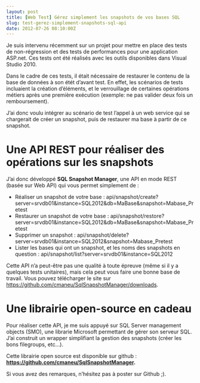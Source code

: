 ```yaml
---
layout: post
title: [Web Test] Gérez simplement les snapshots de vos bases SQL
slug: test-gerez-simplement-snapshots-sql-api
date: 2012-07-26 08:10:00Z
---
```


<p>Je suis intervenu récemment sur un projet pour mettre en place des tests de non-régression et des tests de performances pour une application ASP.net. Ces tests ont été réalisés avec les outils disponibles dans Visual Studio 2010.</p> <p>Dans le cadre de ces tests, il était nécessaire de restaurer le contenu de la base de données à son étét d’avant test. En effet, les scénarios de tests incluaient la création d’éléments, et le verrouillage de certaines opérations métiers après une première exécution (exemple: ne pas valider deux fois un remboursement).</p> <p>J’ai donc voulu intégrer au scénario de test l’appel à un web service qui se chargerait de créer un snapshot, puis de restaurer ma base à partir de ce snapshot.</p> <h1></h1> <h1>Une API REST pour réaliser des opérations sur les snapshots</h1> <p>J’ai donc développé <strong>SQL Snapshot Manager</strong>, une API en mode REST (basée sur Web API) qui vous permet simplement de : </p> <ul> <li>Réaliser un snapshot de votre base : api/snapshot/create?server=srvdb01&amp;instance=SQL2012&amp;db=MaBase&amp;snapshot=Mabase_Pretest</li> <li>Restaurer un snapshot de votre base : api/snapshot/restore?server=srvdb01&amp;instance=SQL2012&amp;db=MaBase&amp;snapshot=Mabase_Pretest</li> <li>Supprimer un snapshot : api/snapshot/delete?server=srvdb01&amp;instance=SQL2012&amp;snapshot=Mabase_Pretest</li> <li>Lister les bases qui ont un snapshot, et les noms des snapshots en question : api/snapshot/list?server=srvdb01&amp;instance=SQL2012</li></ul> <p>Cette API n’a peut-être pas une qualité à toute épreuve (même si il y a quelques tests unitaires), mais cela peut vous faire une bonne base de travail. Vous pouvez télécharger le site sur <a title="https://github.com/cmaneu/SqlSnapshotManager/downloads" href="https://github.com/cmaneu/SqlSnapshotManager/downloads">https://github.com/cmaneu/SqlSnapshotManager/downloads</a>.</p> <h1>Une librairie open-source en cadeau</h1> <p>Pour réaliser cette API, je me suis appuyé sur SQL Server management objects (SMO), une librarie Microsoft permettant de gérer son serveur SQL. J’ai construit un wrapper simplifiant la gestion des snapshots (créer les bons filegroups, etc…).</p> <p>Cette librairie open source est disponible sur github : <a href="https://github.com/cmaneu/SqlSnapshotManager"><strong>https://github.com/cmaneu/SqlSnapshotManager</strong></a><strong>.</strong></p> <p>Si vous avez des remarques, n’hésitez pas à poster sur Github ;).</p>
